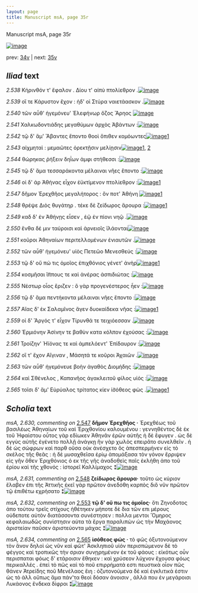 ```yaml
---
layout: page
title: Manuscript msA, page 35r
---
```


Manuscript msA, page 35r

[![image](http://www.homermultitext.org/iipsrv?OBJ=IIP,1.0&FIF=/project/homer/pyramidal/deepzoom/hmt/vaimg/2017a/VA035RN_0036.tif&WID=100&CVT=JPEG)](http://www.homermultitext.org/ict2/?urn=urn:cite2:hmt:vaimg.2017a:VA035RN_0036)

prev:  [34v](../34v) | next:  [35v](../35v)

## *Iliad* text

*2.538* <a id="2.538"/> Κήρινθόν τ' 					ἔφαλον . Δίου τ' αἰπὺ 					πτολίεθρον .[![image](http://www.homermultitext.org/iipsrv?OBJ=IIP,1.0&FIF=/project/homer/pyramidal/deepzoom/hmt/vaimg/2017a/VA035RN_0036.tif&RGN=0.149,0.2047,0.374,0.0339&WID=1000&CVT=JPEG)](http://www.homermultitext.org/ict2/?urn=urn:cite2:hmt:vaimg.2017a:VA035RN_0036@0.149,0.2047,0.374,0.0339)

*2.539* <a id="2.539"/> οἵ τε Κάρυστον 					ἔχον : ἠδ' οἱ Στύρα 					ναιετάασκον .[![image](http://www.homermultitext.org/iipsrv?OBJ=IIP,1.0&FIF=/project/homer/pyramidal/deepzoom/hmt/vaimg/2017a/VA035RN_0036.tif&RGN=0.154,0.2272,0.374,0.0256&WID=1000&CVT=JPEG)](http://www.homermultitext.org/ict2/?urn=urn:cite2:hmt:vaimg.2017a:VA035RN_0036@0.154,0.2272,0.374,0.0256)

*2.540* <a id="2.540"/> τῶν αὖθ' ἡγεμόνευ' Ἐλεφήνωρ ὄζος Ἄρηος 				[![image](http://www.homermultitext.org/iipsrv?OBJ=IIP,1.0&FIF=/project/homer/pyramidal/deepzoom/hmt/vaimg/2017a/VA035RN_0036.tif&RGN=0.154,0.2438,0.374,0.0256&WID=1000&CVT=JPEG)](http://www.homermultitext.org/ict2/?urn=urn:cite2:hmt:vaimg.2017a:VA035RN_0036@0.154,0.2438,0.374,0.0256)

*2.541* <a id="2.541"/> Χαλκωδοντιάδης 					μεγαθύμων ἀρχὸς Ἀβάντων :[![image](http://www.homermultitext.org/iipsrv?OBJ=IIP,1.0&FIF=/project/homer/pyramidal/deepzoom/hmt/vaimg/2017a/VA035RN_0036.tif&RGN=0.153,0.2649,0.39,0.0256&WID=1000&CVT=JPEG)](http://www.homermultitext.org/ict2/?urn=urn:cite2:hmt:vaimg.2017a:VA035RN_0036@0.153,0.2649,0.39,0.0256)

*2.542* <a id="2.542"/> τῷ δ' ἅμ' Ἄβαντες ἕποντο θοοὶ ὄπιθεν κομόωντες[![image](http://www.homermultitext.org/iipsrv?OBJ=IIP,1.0&FIF=/project/homer/pyramidal/deepzoom/hmt/vaimg/2017a/VA035RN_0036.tif&RGN=0.153,0.2822,0.408,0.0256&WID=1000&CVT=JPEG)](http://www.homermultitext.org/ict2/?urn=urn:cite2:hmt:vaimg.2017a:VA035RN_0036@0.153,0.2822,0.408,0.0256)[1](#msA_2.626)

*2.543* <a id="2.543"/> αἰχμηταὶ : μεμαῶτες ὀρεκτῇσιν μελίῃσιν[![image](http://www.homermultitext.org/iipsrv?OBJ=IIP,1.0&FIF=/project/homer/pyramidal/deepzoom/hmt/vaimg/2017a/VA035RN_0036.tif&RGN=0.15,0.3032,0.408,0.0256&WID=1000&CVT=JPEG)](http://www.homermultitext.org/ict2/?urn=urn:cite2:hmt:vaimg.2017a:VA035RN_0036@0.15,0.3032,0.408,0.0256)[1](#msA_2.627), [2](#msA_2.628)

*2.544* <a id="2.544"/> θώρηκας ῥήξειν δηΐων ἀμφι στήθεσσι :[![image](http://www.homermultitext.org/iipsrv?OBJ=IIP,1.0&FIF=/project/homer/pyramidal/deepzoom/hmt/vaimg/2017a/VA035RN_0036.tif&RGN=0.15,0.322,0.408,0.0256&WID=1000&CVT=JPEG)](http://www.homermultitext.org/ict2/?urn=urn:cite2:hmt:vaimg.2017a:VA035RN_0036@0.15,0.322,0.408,0.0256)

*2.545* <a id="2.545"/> τῷ δ' ἅμα τεσσαράκοντα μέλαιναι νῆες ἕποντο :[![image](http://www.homermultitext.org/iipsrv?OBJ=IIP,1.0&FIF=/project/homer/pyramidal/deepzoom/hmt/vaimg/2017a/VA035RN_0036.tif&RGN=0.148,0.3424,0.42,0.0256&WID=1000&CVT=JPEG)](http://www.homermultitext.org/ict2/?urn=urn:cite2:hmt:vaimg.2017a:VA035RN_0036@0.148,0.3424,0.42,0.0256)

*2.546* <a id="2.546"/> οἱ δ' άρ Ἀθήνας 					εἶχον ἐϋκτίμενον πτολίεθρον :[![image](http://www.homermultitext.org/iipsrv?OBJ=IIP,1.0&FIF=/project/homer/pyramidal/deepzoom/hmt/vaimg/2017a/VA035RN_0036.tif&RGN=0.148,0.3634,0.42,0.0256&WID=1000&CVT=JPEG)](http://www.homermultitext.org/ict2/?urn=urn:cite2:hmt:vaimg.2017a:VA035RN_0036@0.148,0.3634,0.42,0.0256)[1](#msA_2.629)

*2.547* <a id="2.547"/> δῆμον Ἐρεχθῆος 					μεγαλήτορος : ὅν ποτ' Ἀθήνη 				[![image](http://www.homermultitext.org/iipsrv?OBJ=IIP,1.0&FIF=/project/homer/pyramidal/deepzoom/hmt/vaimg/2017a/VA035RN_0036.tif&RGN=0.143,0.3792,0.42,0.0256&WID=1000&CVT=JPEG)](http://www.homermultitext.org/ict2/?urn=urn:cite2:hmt:vaimg.2017a:VA035RN_0036@0.143,0.3792,0.42,0.0256)[1](#msA_2.630)

*2.548* <a id="2.548"/> θρέψε Διὸς θυγάτηρ . τέκε 					δὲ ζείδωρος ἄρουρα :[![image](http://www.homermultitext.org/iipsrv?OBJ=IIP,1.0&FIF=/project/homer/pyramidal/deepzoom/hmt/vaimg/2017a/VA035RN_0036.tif&RGN=0.143,0.3995,0.42,0.0256&WID=1000&CVT=JPEG)](http://www.homermultitext.org/ict2/?urn=urn:cite2:hmt:vaimg.2017a:VA035RN_0036@0.143,0.3995,0.42,0.0256)[1](#msA_2.631)

*2.549* <a id="2.549"/> καδ δ' ἐν Ἀθήνῃς 					εἷσεν , ἑῷ ἐν πίονι νηῷ .[![image](http://www.homermultitext.org/iipsrv?OBJ=IIP,1.0&FIF=/project/homer/pyramidal/deepzoom/hmt/vaimg/2017a/VA035RN_0036.tif&RGN=0.14,0.4184,0.42,0.0256&WID=1000&CVT=JPEG)](http://www.homermultitext.org/ict2/?urn=urn:cite2:hmt:vaimg.2017a:VA035RN_0036@0.14,0.4184,0.42,0.0256)

*2.550* <a id="2.550"/> ἔνθα δέ μιν ταύροισι καὶ ἀρνειοῖς ϊλάονται[![image](http://www.homermultitext.org/iipsrv?OBJ=IIP,1.0&FIF=/project/homer/pyramidal/deepzoom/hmt/vaimg/2017a/VA035RN_0036.tif&RGN=0.139,0.4387,0.42,0.0256&WID=1000&CVT=JPEG)](http://www.homermultitext.org/ict2/?urn=urn:cite2:hmt:vaimg.2017a:VA035RN_0036@0.139,0.4387,0.42,0.0256)

*2.551* <a id="2.551"/> κοῦροι Ἀθηναίων 					περιτελλομένων ἐνιαυτῶν .[![image](http://www.homermultitext.org/iipsrv?OBJ=IIP,1.0&FIF=/project/homer/pyramidal/deepzoom/hmt/vaimg/2017a/VA035RN_0036.tif&RGN=0.139,0.456,0.42,0.0256&WID=1000&CVT=JPEG)](http://www.homermultitext.org/ict2/?urn=urn:cite2:hmt:vaimg.2017a:VA035RN_0036@0.139,0.456,0.42,0.0256)

*2.552* <a id="2.552"/> τῶν αὖθ' ἡγεμόνευ' υἱὸς Πετεῶο 					 Μενεσθεύς :[![image](http://www.homermultitext.org/iipsrv?OBJ=IIP,1.0&FIF=/project/homer/pyramidal/deepzoom/hmt/vaimg/2017a/VA035RN_0036.tif&RGN=0.135,0.474,0.42,0.0256&WID=1000&CVT=JPEG)](http://www.homermultitext.org/ict2/?urn=urn:cite2:hmt:vaimg.2017a:VA035RN_0036@0.135,0.474,0.42,0.0256)

*2.553* <a id="2.553"/> τῷ δ' οὔ πώ τις ὁμοῖος ἐπιχθόνιος γένετ' ἀνὴρ[![image](http://www.homermultitext.org/iipsrv?OBJ=IIP,1.0&FIF=/project/homer/pyramidal/deepzoom/hmt/vaimg/2017a/VA035RN_0036.tif&RGN=0.135,0.4936,0.42,0.0256&WID=1000&CVT=JPEG)](http://www.homermultitext.org/ict2/?urn=urn:cite2:hmt:vaimg.2017a:VA035RN_0036@0.135,0.4936,0.42,0.0256)[1](#msA_2.632)

*2.554* <a id="2.554"/> κοσμῆσαι ἵ̈ππους τε καὶ ἀνέρας ἀσπιδιώτας :[![image](http://www.homermultitext.org/iipsrv?OBJ=IIP,1.0&FIF=/project/homer/pyramidal/deepzoom/hmt/vaimg/2017a/VA035RN_0036.tif&RGN=0.134,0.5117,0.42,0.0256&WID=1000&CVT=JPEG)](http://www.homermultitext.org/ict2/?urn=urn:cite2:hmt:vaimg.2017a:VA035RN_0036@0.134,0.5117,0.42,0.0256)

*2.555* <a id="2.555"/> Νέστωρ οἶος ἔριζεν : ὃ 					γὰρ προγενέστερος ἦεν :[![image](http://www.homermultitext.org/iipsrv?OBJ=IIP,1.0&FIF=/project/homer/pyramidal/deepzoom/hmt/vaimg/2017a/VA035RN_0036.tif&RGN=0.133,0.5335,0.42,0.0256&WID=1000&CVT=JPEG)](http://www.homermultitext.org/ict2/?urn=urn:cite2:hmt:vaimg.2017a:VA035RN_0036@0.133,0.5335,0.42,0.0256)

*2.556* <a id="2.556"/> τῷ δ' ἅμα πεντήκοντα μέλαιναι νῆες ἕποντο :[![image](http://www.homermultitext.org/iipsrv?OBJ=IIP,1.0&FIF=/project/homer/pyramidal/deepzoom/hmt/vaimg/2017a/VA035RN_0036.tif&RGN=0.133,0.5515,0.42,0.0256&WID=1000&CVT=JPEG)](http://www.homermultitext.org/ict2/?urn=urn:cite2:hmt:vaimg.2017a:VA035RN_0036@0.133,0.5515,0.42,0.0256)

*2.557* <a id="2.557"/> Αἴας δ' ἐκ Σαλαμῖνος ἄγεν δυοκαίδεκα νῆας :[![image](http://www.homermultitext.org/iipsrv?OBJ=IIP,1.0&FIF=/project/homer/pyramidal/deepzoom/hmt/vaimg/2017a/VA035RN_0036.tif&RGN=0.133,0.5719,0.42,0.0256&WID=1000&CVT=JPEG)](http://www.homermultitext.org/ict2/?urn=urn:cite2:hmt:vaimg.2017a:VA035RN_0036@0.133,0.5719,0.42,0.0256)[1](#msA_2.633)

*2.559* <a id="2.559"/> οἱ δ' Ἄργός τ' 					εἶχον Τίρυνθά τε 					τειχιόεσσαν .[![image](http://www.homermultitext.org/iipsrv?OBJ=IIP,1.0&FIF=/project/homer/pyramidal/deepzoom/hmt/vaimg/2017a/VA035RN_0036.tif&RGN=0.13,0.5892,0.42,0.0256&WID=1000&CVT=JPEG)](http://www.homermultitext.org/ict2/?urn=urn:cite2:hmt:vaimg.2017a:VA035RN_0036@0.13,0.5892,0.42,0.0256)

*2.560* <a id="2.560"/> Ἑρμιόνην 					 Ἀσίνην τε βαθὺν κατα 					κόλπον ἐχούσας :[![image](http://www.homermultitext.org/iipsrv?OBJ=IIP,1.0&FIF=/project/homer/pyramidal/deepzoom/hmt/vaimg/2017a/VA035RN_0036.tif&RGN=0.155,0.608,0.42,0.0256&WID=1000&CVT=JPEG)](http://www.homermultitext.org/ict2/?urn=urn:cite2:hmt:vaimg.2017a:VA035RN_0036@0.155,0.608,0.42,0.0256)

*2.561* <a id="2.561"/> Τροίζην' 					 Ἠϊόνας τε καὶ ἀμπελόεντ' 						 Ἐπίδαυρον :[![image](http://www.homermultitext.org/iipsrv?OBJ=IIP,1.0&FIF=/project/homer/pyramidal/deepzoom/hmt/vaimg/2017a/VA035RN_0036.tif&RGN=0.153,0.629,0.42,0.0256&WID=1000&CVT=JPEG)](http://www.homermultitext.org/ict2/?urn=urn:cite2:hmt:vaimg.2017a:VA035RN_0036@0.153,0.629,0.42,0.0256)

*2.562* <a id="2.562"/> οἵ τ' ἔχον Αἴγιναν , Μάσητά τε κοῦροι Ἀχαιῶν .[![image](http://www.homermultitext.org/iipsrv?OBJ=IIP,1.0&FIF=/project/homer/pyramidal/deepzoom/hmt/vaimg/2017a/VA035RN_0036.tif&RGN=0.152,0.6456,0.42,0.0256&WID=1000&CVT=JPEG)](http://www.homermultitext.org/ict2/?urn=urn:cite2:hmt:vaimg.2017a:VA035RN_0036@0.152,0.6456,0.42,0.0256)

*2.563* <a id="2.563"/> τῶν αὖθ' ἡγεμόνευε βοὴν ἀγαθὸς Διομήδης :[![image](http://www.homermultitext.org/iipsrv?OBJ=IIP,1.0&FIF=/project/homer/pyramidal/deepzoom/hmt/vaimg/2017a/VA035RN_0036.tif&RGN=0.152,0.6637,0.42,0.0256&WID=1000&CVT=JPEG)](http://www.homermultitext.org/ict2/?urn=urn:cite2:hmt:vaimg.2017a:VA035RN_0036@0.152,0.6637,0.42,0.0256)

*2.564* <a id="2.564"/> καὶ Σθένελος , 						 Καπανῆος ἀγακλειτοῦ φίλος 					υἱός :[![image](http://www.homermultitext.org/iipsrv?OBJ=IIP,1.0&FIF=/project/homer/pyramidal/deepzoom/hmt/vaimg/2017a/VA035RN_0036.tif&RGN=0.151,0.681,0.42,0.0256&WID=1000&CVT=JPEG)](http://www.homermultitext.org/ict2/?urn=urn:cite2:hmt:vaimg.2017a:VA035RN_0036@0.151,0.681,0.42,0.0256)

*2.565* <a id="2.565"/> τοῖσι δ' ἅμ' Εὐρύαλος 					τρίτατος κίεν ἰ̈σόθεος φὼς .[![image](http://www.homermultitext.org/iipsrv?OBJ=IIP,1.0&FIF=/project/homer/pyramidal/deepzoom/hmt/vaimg/2017a/VA035RN_0036.tif&RGN=0.152,0.6968,0.42,0.0256&WID=1000&CVT=JPEG)](http://www.homermultitext.org/ict2/?urn=urn:cite2:hmt:vaimg.2017a:VA035RN_0036@0.152,0.6968,0.42,0.0256)[1](#msA_2.634)

## *Scholia* text

*msA, 2.630, commenting on* [2.547](#2.547)  <a id="msA_2.630"/> **δῆμον Ἐρεχθῆος ·** Ἐρεχθέως τοῦ βασιλέως Ἀθηναίων τοῦ καὶ Ἐριχθονίου καλουμένου : γεννηθέντος δὲ ἐκ τοῦ Ἡφαίστου οὗτος γὰρ εδίωκεν Ἀθηνᾶν ἐρῶν αὐτῆς ἡ δὲ ἒφυγεν . ὡς δὲ εγγὺς αὐτῆς ἐγένετο πολλῇ ἀνάγκῃ ἢν γὰρ χωλὸς επειρᾶτο συνελθεῖν . ἡ δὲ ὡς σώφρων καὶ παρθ οῦσα οὐκ ἀνέσχετο ὃς ἀπεσπερμήνεν εἰς τὸ σκέλος τῆς θεᾶς : ἡ δὲ μυσαχθεῖσα ἐρίῳ ἀπομάξασα τὸν γόνον ἔρριψεν εἰς γῆν ὅθεν Ἐριχθόνιος ὁ εκ τῆς γῆς ἀναδοθεὶς παῖς ἐκλήθη ἀπο τοῦ ἐρίου καὶ τῆς χθονός : ἱστορεῖ Καλλίμαχος ⁑[![image](http://www.homermultitext.org/iipsrv?OBJ=IIP,1.0&FIF=/project/homer/pyramidal/deepzoom/hmt/vaimg/2017a/VA035RN_0036.tif&RGN=0.5497,0.2523,0.229,0.1494&WID=1000&CVT=JPEG)](http://www.homermultitext.org/ict2/?urn=urn:cite2:hmt:vaimg.2017a:VA035RN_0036@0.5497,0.2523,0.229,0.1494)

*msA, 2.631, commenting on* [2.548](#2.548)  <a id="msA_2.631"/> **ζείδωρος ἄρουρα·** τοῦτο ὡς κύριον ἔλαβεν ἐπι τῆς Ἀττικῆς ἐκεῖ γὰρ πρῶτον ἀνεδόθη καρπὸς διὅ νῦν πρῶτον τῷ ἐπιθέτω εχρήσατο ⁑[![image](http://www.homermultitext.org/iipsrv?OBJ=IIP,1.0&FIF=/project/homer/pyramidal/deepzoom/hmt/vaimg/2017a/VA035RN_0036.tif&RGN=0.56,0.3867,0.2087,0.0511&WID=1000&CVT=JPEG)](http://www.homermultitext.org/ict2/?urn=urn:cite2:hmt:vaimg.2017a:VA035RN_0036@0.56,0.3867,0.2087,0.0511)

*msA, 2.632, commenting on* [2.553](#2.553)  <a id="msA_2.632"/> **τῷ δ' οὔ πω τις ὁμοῖος·** ὅτι Ζηνοδοτος ἀπο τούτου τρεῖς στίχους ἠθέτηκεν μήποτε δὲ δια τῶν επι μέρους οὐδεποτε αὐτὸν διατάσσοντα συνέστησεν : πολλα μεντοι Ὅμηρος κεφαλαιωδῶς συνίστησιν αὐτα τὰ ἔργα παραλιπὼν ὡς τὴν Μαχάονος ἀριστείαν παῦσεν ἀριστεύοντα μάχας ⁑[![image](http://www.homermultitext.org/iipsrv?OBJ=IIP,1.0&FIF=/project/homer/pyramidal/deepzoom/hmt/vaimg/2017a/VA035RN_0036.tif&RGN=0.555,0.433,0.2227,0.0839&WID=1000&CVT=JPEG)](http://www.homermultitext.org/ict2/?urn=urn:cite2:hmt:vaimg.2017a:VA035RN_0036@0.555,0.433,0.2227,0.0839)

*msA, 2.634, commenting on* [2.565](#2.565)  <a id="msA_2.634"/> **ἰσόθεος φώς ·** τὸ φῶς ὀξυτονούμενον τὸν ἅνον δηλοὶ ὡς νῦν καὶ φῶτ' Ἀσκληπιοῦ υἱόν περισπώμενον δὲ τὸ φέγγος καὶ τροπικῶς τὴν σριαν συνῃρημένον ἐκ τοῦ φάους : εἰκότως οὖν περισπαται φόως δ' ετάροισιν ἔθηκεν : καὶ χρύσεον λύχνον ἔχουσα φόως περικαλλές . ἐπεὶ τὸ πῶς καὶ τὸ ποῦ επιρρήματά εστι πευστικὰ οἷον πῶς θάνεν Ἀτρείδης ποῦ Μενέλαος ἔιη : ὀζυτονούμενα δὲ καὶ ἐγκλιτικά ἐστιν ὡς τὸ ἀλλ οὔπως ἅμα πάν'τα θεοὶ δόσαν ἀνοισιν , ἀλλά που ἐν μεγάροισι Λυκάονος ἕνδεκα δίφροι ⁑[![image](http://www.homermultitext.org/iipsrv?OBJ=IIP,1.0&FIF=/project/homer/pyramidal/deepzoom/hmt/vaimg/2017a/VA035RN_0036.tif&RGN=0.556,0.5825,0.2097,0.2308&WID=1000&CVT=JPEG)](http://www.homermultitext.org/ict2/?urn=urn:cite2:hmt:vaimg.2017a:VA035RN_0036@0.556,0.5825,0.2097,0.2308)